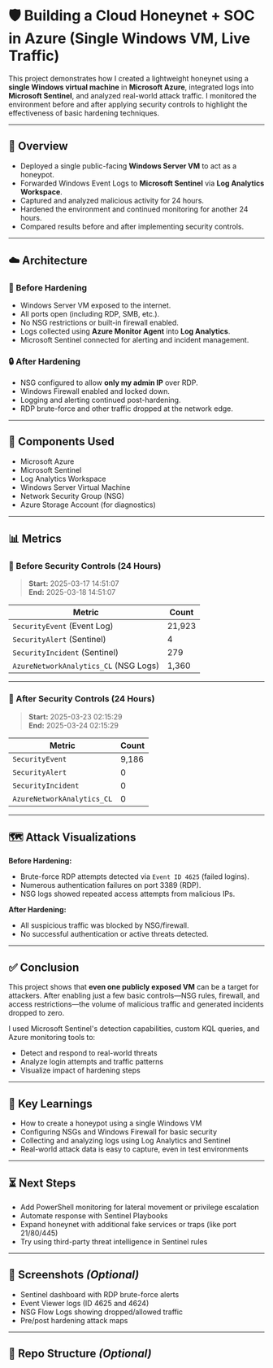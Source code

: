 # 🛡️ Building a Cloud Honeynet + SOC in Azure (Single Windows VM, Live Traffic)

This project demonstrates how I created a lightweight honeynet using a **single Windows virtual machine** in **Microsoft Azure**, integrated logs into **Microsoft Sentinel**, and analyzed real-world attack traffic. I monitored the environment before and after applying security controls to highlight the effectiveness of basic hardening techniques.

---

## 📄 Overview

- Deployed a single public-facing **Windows Server VM** to act as a honeypot.
- Forwarded Windows Event Logs to **Microsoft Sentinel** via **Log Analytics Workspace**.
- Captured and analyzed malicious activity for 24 hours.
- Hardened the environment and continued monitoring for another 24 hours.
- Compared results before and after implementing security controls.

---

## ☁️ Architecture

### 📝 Before Hardening

- Windows Server VM exposed to the internet.
- All ports open (including RDP, SMB, etc.).
- No NSG restrictions or built-in firewall enabled.
- Logs collected using **Azure Monitor Agent** into **Log Analytics**.
- Microsoft Sentinel connected for alerting and incident management.

### 🔒 After Hardening

- NSG configured to allow **only my admin IP** over RDP.
- Windows Firewall enabled and locked down.
- Logging and alerting continued post-hardening.
- RDP brute-force and other traffic dropped at the network edge.

---

## 🧰 Components Used

- Microsoft Azure
- Microsoft Sentinel
- Log Analytics Workspace
- Windows Server Virtual Machine
- Network Security Group (NSG)
- Azure Storage Account (for diagnostics)

---

## 📊 Metrics

### 📅 Before Security Controls (24 Hours)

> **Start:** 2025-03-17 14:51:07  
> **End:** 2025-03-18 14:51:07

| Metric                     | Count   |
|---------------------------|---------|
| `SecurityEvent` (Event Log)       | 21,923  |
| `SecurityAlert` (Sentinel)       | 4       |
| `SecurityIncident` (Sentinel)    | 279     |
| `AzureNetworkAnalytics_CL` (NSG Logs) | 1,360   |

---

### 📅 After Security Controls (24 Hours)

> **Start:** 2025-03-23 02:15:29  
> **End:** 2025-03-24 02:15:29

| Metric                     | Count   |
|---------------------------|---------|
| `SecurityEvent`           | 9,186   |
| `SecurityAlert`           | 0       |
| `SecurityIncident`        | 0       |
| `AzureNetworkAnalytics_CL`| 0       |

---

## 🗺️ Attack Visualizations

**Before Hardening:**

- Brute-force RDP attempts detected via `Event ID 4625` (failed logins).
- Numerous authentication failures on port 3389 (RDP).
- NSG logs showed repeated access attempts from malicious IPs.

**After Hardening:**

- All suspicious traffic was blocked by NSG/firewall.
- No successful authentication or active threats detected.

---

## ✅ Conclusion

This project shows that **even one publicly exposed VM** can be a target for attackers. After enabling just a few basic controls—NSG rules, firewall, and access restrictions—the volume of malicious traffic and generated incidents dropped to zero.

I used Microsoft Sentinel's detection capabilities, custom KQL queries, and Azure monitoring tools to:
- Detect and respond to real-world threats
- Analyze login attempts and traffic patterns
- Visualize impact of hardening steps

---

## 🧠 Key Learnings

- How to create a honeypot using a single Windows VM
- Configuring NSGs and Windows Firewall for basic security
- Collecting and analyzing logs using Log Analytics and Sentinel
- Real-world attack data is easy to capture, even in test environments

---

## ⏳ Next Steps

- Add PowerShell monitoring for lateral movement or privilege escalation
- Automate response with Sentinel Playbooks
- Expand honeynet with additional fake services or traps (like port 21/80/445)
- Try using third-party threat intelligence in Sentinel rules

---

## 📸 Screenshots *(Optional)*

- Sentinel dashboard with RDP brute-force alerts
- Event Viewer logs (ID 4625 and 4624)
- NSG Flow Logs showing dropped/allowed traffic
- Pre/post hardening attack maps

---

## 📁 Repo Structure *(Optional)*



